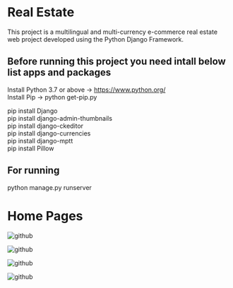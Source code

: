 # Real Estate

This project is a multilingual and multi-currency e-commerce real estate web project developed using the Python Django Framework.

## Before running this project you need intall below list apps and packages

Install Python 3.7 or above -> https://www.python.org/<br>
Install Pip   -> python get-pip.py<br>

pip install Django<br>
pip install django-admin-thumbnails<br>
pip install django-ckeditor<br>
pip install django-currencies<br>
pip install django-mptt<br>
pip install Pillow<br>

## For running

python manage.py runserver

# Home Pages
![github](home/templates/github-01.jpg)<br>

![github](home/templates/github-02.jpg)<br>

![github](home/templates/github-03.jpg)<br>

![github](home/templates/github-04.jpg)<br>
